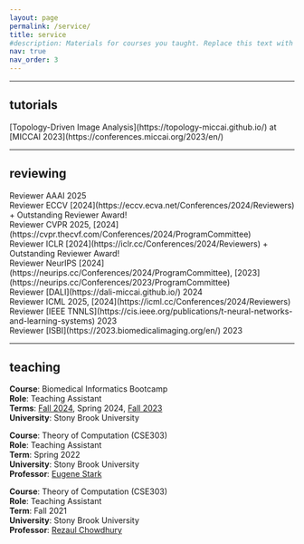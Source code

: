 ```yaml
---
layout: page
permalink: /service/
title: service
#description: Materials for courses you taught. Replace this text with your description.
nav: true
nav_order: 3
---
```

***
<h2>tutorials</h2>
[Topology-Driven Image Analysis](https://topology-miccai.github.io/) at [MICCAI 2023](https://conferences.miccai.org/2023/en/)<br>

***
<h2>reviewing</h2>
Reviewer AAAI 2025 <br>
Reviewer ECCV [2024](https://eccv.ecva.net/Conferences/2024/Reviewers) + Outstanding Reviewer Award! <br>
Reviewer CVPR 2025, [2024](https://cvpr.thecvf.com/Conferences/2024/ProgramCommittee) <br>
Reviewer ICLR [2024](https://iclr.cc/Conferences/2024/Reviewers) + Outstanding Reviewer Award! <br>
Reviewer NeurIPS [2024](https://neurips.cc/Conferences/2024/ProgramCommittee), [2023](https://neurips.cc/Conferences/2023/ProgramCommittee) <br>
Reviewer [DALI](https://dali-miccai.github.io/) 2024 <br>
Reviewer ICML 2025, [2024](https://icml.cc/Conferences/2024/Reviewers) <br>
Reviewer [IEEE TNNLS](https://cis.ieee.org/publications/t-neural-networks-and-learning-systems) 2023 <br>
Reviewer [ISBI](https://2023.biomedicalimaging.org/en/) 2023<br>

***
<h2>teaching</h2>

<b>Course</b>: Biomedical Informatics Bootcamp<br>
<b>Role</b>: Teaching Assistant<br>
<b>Terms</b>: <a href="https://bmi.stonybrookmedicine.edu/Bootcamp/Bootcamp-Fall-2024">Fall 2024</a>, Spring 2024, <a href="https://bmi.stonybrookmedicine.edu/bootcamp2023/overview">Fall 2023</a><br>
<b>University</b>: Stony Brook University <br>

<b>Course</b>: Theory of Computation (CSE303)<br>
<b>Role</b>: Teaching Assistant<br>
<b>Term</b>: Spring 2022<br>
<b>University</b>: Stony Brook University <br>
<b>Professor</b>:  <a href="http://bsd7.cs.sunysb.edu/~stark/">Eugene Stark</a> <br>

<b>Course</b>: Theory of Computation (CSE303)<br>
<b>Role</b>: Teaching Assistant<br>
<b>Term</b>: Fall 2021<br>
<b>University</b>: Stony Brook University <br>
<b>Professor</b>: <a href="https://www3.cs.stonybrook.edu/~rezaul/">Rezaul Chowdhury</a> <br>
